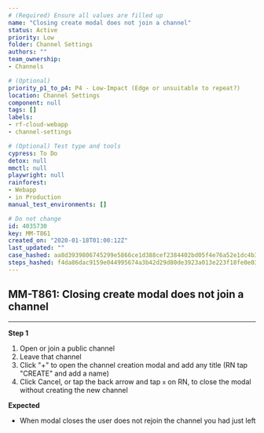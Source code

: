 ```yaml
---
# (Required) Ensure all values are filled up
name: "Closing create modal does not join a channel"
status: Active
priority: Low
folder: Channel Settings
authors: ""
team_ownership: 
- Channels

# (Optional)
priority_p1_to_p4: P4 - Low-Impact (Edge or unsuitable to repeat?)
location: Channel Settings
component: null
tags: []
labels: 
- rf-cloud-webapp
- channel-settings

# (Optional) Test type and tools
cypress: To Do
detox: null
mmctl: null
playwright: null
rainforest: 
- Webapp
- in Production
manual_test_environments: []

# Do not change
id: 4035730
key: MM-T861
created_on: "2020-01-18T01:00:12Z"
last_updated: ""
case_hashed: aa8d3939806745299e5866ce1d388cef2384402bd05f4e76a52e1dc4b37c5d17c29d80c18f33b14cd9e6915810889998
steps_hashed: f4da86dac9159e044995674a3b42d29d80de3923a013e223f18fe0e039d2a818cccc516c95885b749d7faf06676f0189
---
```


<!-- (Auto-generated) Based on frontmatter's "key" and "name" -->

## MM-T861: Closing create modal does not join a channel

---

**Step 1**

1. Open or join a public channel
2. Leave that channel
3. Click "+" to open the channel creation modal and add any title (RN tap "CREATE" and add a name)
4. Click Cancel, or tap the back arrow and tap `x` on RN, to close the modal without creating the new channel

**Expected**

- When modal closes the user does not rejoin the channel you had just left
